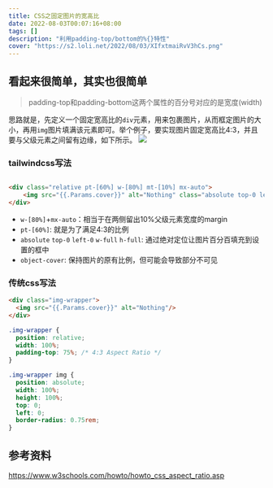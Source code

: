 ```yaml
---
title: CSS之固定图片的宽高比
date: 2022-08-03T00:07:16+08:00
tags: []
description: "利用padding-top/bottom的%{}特性"
cover: "https://s2.loli.net/2022/08/03/XIfxtmaiRvV3hCs.png"
---
```



## 看起来很简单，其实也很简单


>padding-top和padding-bottom这两个属性的百分号对应的是宽度(width)

思路就是，先定义一个固定宽高比的`div`元素，用来包裹图片，从而框定图片的大小，再用`img`图片填满该元素即可。举个例子，要实现图片固定宽高比4:3，并且要与父级元素之间留有边缘，如下所示。
![](https://s2.loli.net/2022/08/03/XIfxtmaiRvV3hCs.png)

###  tailwindcss写法

```html

<div class="relative pt-[60%] w-[80%] mt-[10%] mx-auto">
    <img src="{{.Params.cover}}" alt="Nothing" class="absolute top-0 left-0 rounded-xl object-cover w-full h-full" />
</div>

```

- `w-[80%]`+`mx-auto`：相当于在两侧留出10%父级元素宽度的margin
- `pt-[60%]`: 就是为了满足4:3的比例
- `absolute` `top-0`  `left-0` `w-full` `h-full`:  通过绝对定位让图片百分百填充到设置的框中
- `object-cover`: 保持图片的原有比例，但可能会导致部分不可见


### 传统css写法

```html
<div class="img-wrapper">
  <img src="{{.Params.cover}}" alt="Nothing"/> 
</div>
```

```css
.img-wrapper {
  position: relative;
  width: 100%;
  padding-top: 75%; /* 4:3 Aspect Ratio */
}

.img-wrapper img {
  position: absolute;
  width: 100%;
  height: 100%;
  top: 0;
  left: 0;
  border-radius: 0.75rem;
}

```

## 参考资料

https://www.w3schools.com/howto/howto_css_aspect_ratio.asp
